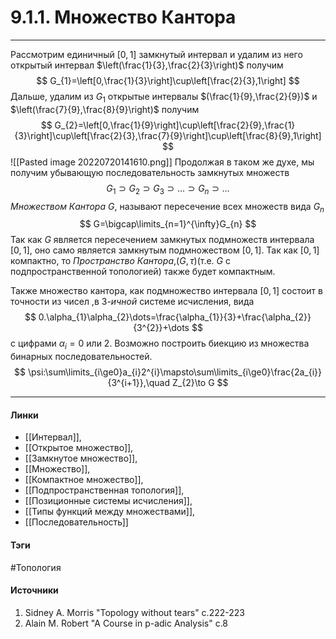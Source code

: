 # 9.1.1. Множество Кантора
***
Рассмотрим единичный $[0,1]$ замкнутый интервал и удалим из него открытый интервал $\left(\frac{1}{3},\frac{2}{3}\right)$ получим
$$
G_{1}=\left[0,\frac{1}{3}\right]\cup\left[\frac{2}{3},1\right]
$$
Дальше, удалим из $G_{1}$ открытые интервалы $(\frac{1}{9},\frac{2}{9})$ и $\left(\frac{7}{9},\frac{8}{9}\right)$ получим
$$
G_{2}=\left[0,\frac{1}{9}\right]\cup\left[\frac{2}{9},\frac{1}{3}\right]\cup\left[\frac{2}{3},\frac{7}{9}\right]\cup\left[\frac{8}{9},1\right]
$$
![[Pasted image 20220720141610.png]]
Продолжая в таком же духе, мы получим убывающую последовательность замкнутых множеств
$$
G_{1}\supset G_{2}\supset G_{3}\supset\dots\supset G_{n}\supset\dots
$$
*Множеством Кантора* $G$, называют пересечение всех множеств вида $G_{n}$
$$
G=\bigcap\limits_{n=1}^{\infty}G_{n} 
$$
Так как $G$ является пересечением замкнутых подмножеств интервала $[0,1]$, оно само является замкнутым подмножеством $[0,1]$. Так как $[0,1]$ компактно, то *Пространство Кантора*,$(G,\tau)$(т.е. $G$ с подпространственной топологией) также будет компактным.

Также множество кантора, как подмножество интервала $[0,1]$ состоит в точности из чисел ,в $3$*-ичной* системе исчисления, вида
$$
0.\alpha_{1}\alpha_{2}\dots=\frac{\alpha_{1}}{3}+\frac{\alpha_{2}}{3^{2}}+\dots
$$
с цифрами $\alpha_{i}=0$ или $2$. Возможно построить биекцию из множества бинарных последовательностей.
$$
\psi:\sum\limits_{i\ge0}a_{i}2^{i}\mapsto\sum\limits_{i\ge0}\frac{2a_{i}}{3^{i+1}},\quad Z_{2}\to G
$$
***
#### Линки
- [[Интервал]],
- [[Открытое множество]],
- [[Замкнутое множество]],
- [[Множество]],
- [[Компактное множество]],
- [[Подпространственная топология]],
- [[Позиционные системы исчисления]],
- [[Типы функций между множествами]],
- [[Последовательность]]
#### Тэги
 #Топология 
#### Источники
1. Sidney A. Morris "Topology without tears" c.222-223
2. Alain M. Robert "A Course in p-adic Analysis" c.8